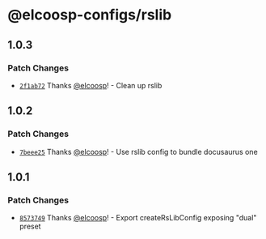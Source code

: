 # @elcoosp-configs/rslib

## 1.0.3

### Patch Changes

- [`2f1ab72`](https://github.com/elcoosp/elcoosp-configs/commit/2f1ab72178a793834d8d58a0b4c6ad125f780f9c) Thanks [@elcoosp](https://github.com/elcoosp)! - Clean up rslib

## 1.0.2

### Patch Changes

- [`7beee25`](https://github.com/elcoosp/elcoosp-configs/commit/7beee252959e8299b9979e8e6d5b510be00b3cbe) Thanks [@elcoosp](https://github.com/elcoosp)! - Use rslib config to bundle docusaurus one

## 1.0.1

### Patch Changes

- [`8573749`](https://github.com/elcoosp/elcoosp-configs/commit/85737499ed179fa5d5a69e3ca1fecb9582344f23) Thanks [@elcoosp](https://github.com/elcoosp)! - Export createRsLibConfig exposing "dual" preset
